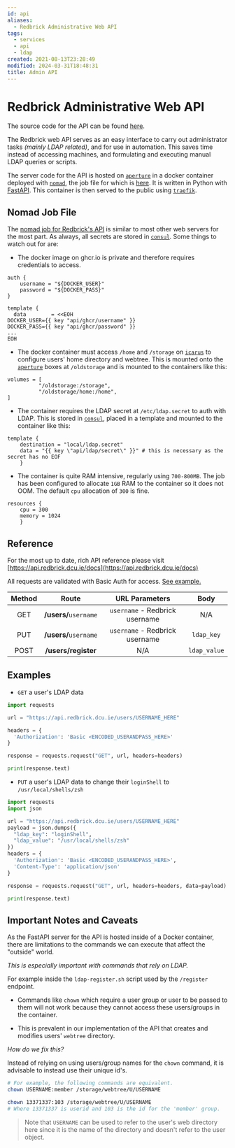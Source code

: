 ```yaml
---
id: api
aliases:
  - Redbrick Administrative Web API
tags:
  - services
  - api
  - ldap
created: 2021-08-13T23:28:49
modified: 2024-03-31T18:48:31
title: Admin API
---
```


# Redbrick Administrative Web API

The source code for the API can be found [here](https://github.com/redbrick/api/).

The Redbrick web API serves as an easy interface to carry out administrator tasks *(mainly LDAP related)*, and for use in automation. This saves time instead of accessing machines, and formulating and executing manual LDAP queries or scripts.

The server code for the API is hosted on [`aperture`](../hardware/aperture/index.md) in a docker container deployed with [`nomad`](nomad.md), the job file for which is [here](https://github.com/redbrick/nomad/blob/master/jobs/services/api.hcl). It is written in Python with [FastAPI](https://fastapi.tiangolo.com/). This container is then served to the public using [`traefik`](traefik.md).

## Nomad Job File

The [nomad job for Redbrick's API](https://github.com/redbrick/nomad/blob/master/jobs/services/api.hcl) is similar to most other web servers for the most part. As always, all secrets are stored in [`consul`](consul.md). Some things to watch out for are:

- The docker image on ghcr.io is private and therefore requires credentials to access.

```hcl title="Nomad"
auth {
    username = "${DOCKER_USER}"
    password = "${DOCKER_PASS}"
}
```

```hcl title="Nomad"
template {
  data        = <<EOH
DOCKER_USER={{ key "api/ghcr/username" }}
DOCKER_PASS={{ key "api/ghcr/password" }}
...
EOH
```

- The docker container must access `/home` and `/storage` on [`icarus`](../hardware/nix/icarus.md) to configure users' home directory and webtree. This is mounted onto the [`aperture`](../hardware/aperture/index.md) boxes at `/oldstorage` and is mounted to the containers like this:

```hcl title="Nomad"
volumes = [
          "/oldstorage:/storage",
          "/oldstorage/home:/home",
]
```

- The container requires the LDAP secret at `/etc/ldap.secret` to auth with LDAP. This is stored in [`consul`](consul.md), placed in a template and mounted to the container like this:

```hcl title="Nomad"
template {
    destination = "local/ldap.secret"
    data = "{{ key \"api/ldap/secret\" }}" # this is necessary as the secret has no EOF
    }
```

- The container is quite RAM intensive, regularly using `700-800MB`. The job has been configured to allocate `1GB` RAM to the container so it does not OOM. The default `cpu` allocation of `300` is fine.

```hcl title="Nomad"
resources {
    cpu = 300
    memory = 1024
    }
```

## Reference

For the most up to date, rich API reference please visit [https://api.redbrick.dcu.ie/docs](https://api.redbrick.dcu.ie/docs)

All requests are validated with Basic Auth for access. [See example.](https://docs.python-requests.org/en/master/user/authentication/#basic-authentication)

| Method |         Route         |         URL Parameters         |     Body     |
| :----: | :-------------------: | :----------------------------: | :----------: |
|  GET   | **/users/**`username` | `username` - Redbrick username |     N/A      |
|  PUT   | **/users/**`username` | `username` - Redbrick username |  `ldap_key`  |
|  POST  |  **/users/register**  |              N/A               | `ldap_value` |

## Examples

- `GET` a user's LDAP data

```python
import requests

url = "https://api.redbrick.dcu.ie/users/USERNAME_HERE"

headers = {
  'Authorization': 'Basic <ENCODED_USERANDPASS_HERE>'
}

response = requests.request("GET", url, headers=headers)

print(response.text)
```

- `PUT` a user's LDAP data to change their `loginShell` to `/usr/local/shells/zsh`

```python
import requests
import json

url = "https://api.redbrick.dcu.ie/users/USERNAME_HERE"
payload = json.dumps({
  "ldap_key": "loginShell",
  "ldap_value": "/usr/local/shells/zsh"
})
headers = {
  'Authorization': 'Basic <ENCODED_USERANDPASS_HERE>',
  'Content-Type': 'application/json'
}

response = requests.request("GET", url, headers=headers, data=payload)

print(response.text)
```

## Important Notes and Caveats

As the FastAPI server for the API is hosted inside of a Docker container, there are limitations to the commands we can execute that affect the "outside" world.

*This is especially important with commands that rely on LDAP.*

For example inside the `ldap-register.sh` script used by the `/register` endpoint.

- Commands like `chown` which require a user group or user to be passed to them will not work because they cannot access these users/groups in the container.

- This is prevalent in our implementation of the API that creates and modifies users' `webtree` directory.

*How do we fix this?*

Instead of relying on using users/group names for the `chown` command, it is advisable to instead use their unique id's.

```bash
# For example, the following commands are equivalent.
chown USERNAME:member /storage/webtree/U/USERNAME

chown 13371337:103 /storage/webtree/U/USERNAME
# Where 13371337 is userid and 103 is the id for the 'member' group.
```

> Note that `USERNAME` can be used to refer to the user's web directory here since it is the name of the directory and doesn't refer to the user object.
